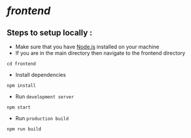 # *frontend*

## Steps to setup locally :
- Make sure that you have [Node.js](https://nodejs.org/en/download/) installed on your machine
- If you are in the main directory then navigate to the frontend directory
```
cd frontend
```
- Install dependencies
```
npm install
```
- Run `development server`
```
npm start
```
- Run `production build`
```
npm run build 
```